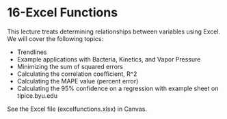 # 16-Excel Functions
This lecture treats determining relationships between variables using Excel. We will cover the following topics:
- Trendlines
- Example applications with Bacteria, Kinetics, and Vapor Pressure
- Minimizing the sum of squared errors
- Calculating the correlation coefficient, R^2
- Calculating the MAPE value (percent error)
- Calculating the 95% confidence on a regression with example sheet on tipice.byu.edu

See the Excel file (excelfunctions.xlsx) in Canvas.